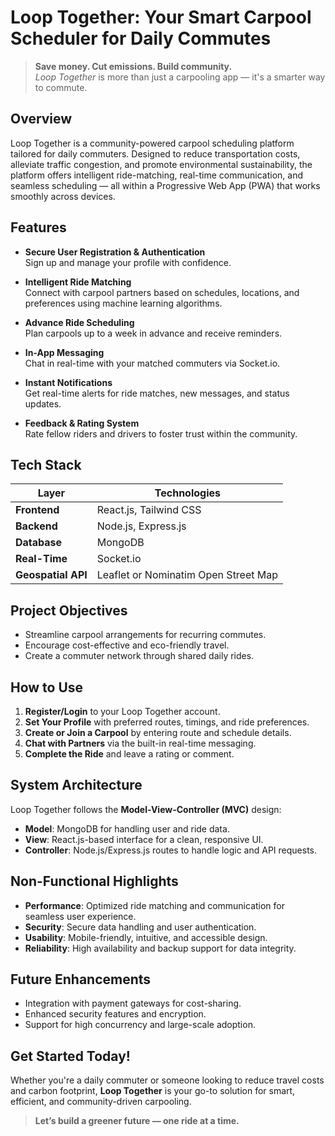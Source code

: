 # Loop Together: Your Smart Carpool Scheduler for Daily Commutes

> **Save money. Cut emissions. Build community.**  
> *Loop Together* is more than just a carpooling app — it's a smarter way to commute.


## Overview

Loop Together is a community-powered carpool scheduling platform tailored for daily commuters. Designed to reduce transportation costs, alleviate traffic congestion, and promote environmental sustainability, the platform offers intelligent ride-matching, real-time communication, and seamless scheduling — all within a Progressive Web App (PWA) that works smoothly across devices.


## Features

- **Secure User Registration & Authentication**  
  Sign up and manage your profile with confidence.

- **Intelligent Ride Matching**  
  Connect with carpool partners based on schedules, locations, and preferences using machine learning algorithms.

- **Advance Ride Scheduling**  
  Plan carpools up to a week in advance and receive reminders.

- **In-App Messaging**  
  Chat in real-time with your matched commuters via Socket.io.

- **Instant Notifications**  
  Get real-time alerts for ride matches, new messages, and status updates.

- **Feedback & Rating System**  
  Rate fellow riders and drivers to foster trust within the community.


## Tech Stack

| Layer             | Technologies                         |
|------------------|--------------------------------------|
| **Frontend**      | React.js, Tailwind CSS               |
| **Backend**       | Node.js, Express.js                 |
| **Database**      | MongoDB                             |
| **Real-Time**     | Socket.io                           |
| **Geospatial API**| Leaflet or Nominatim Open Street Map|


## Project Objectives

- Streamline carpool arrangements for recurring commutes.
- Encourage cost-effective and eco-friendly travel.
- Create a commuter network through shared daily rides.


## How to Use

1. **Register/Login** to your Loop Together account.
2. **Set Your Profile** with preferred routes, timings, and ride preferences.
3. **Create or Join a Carpool** by entering route and schedule details.
4. **Chat with Partners** via the built-in real-time messaging.
5. **Complete the Ride** and leave a rating or comment.


## System Architecture

Loop Together follows the **Model-View-Controller (MVC)** design:

- **Model**: MongoDB for handling user and ride data.
- **View**: React.js-based interface for a clean, responsive UI.
- **Controller**: Node.js/Express.js routes to handle logic and API requests.


## Non-Functional Highlights

- **Performance**: Optimized ride matching and communication for seamless user experience.
- **Security**: Secure data handling and user authentication.
- **Usability**: Mobile-friendly, intuitive, and accessible design.
- **Reliability**: High availability and backup support for data integrity.


## Future Enhancements

- Integration with payment gateways for cost-sharing.
- Enhanced security features and encryption.
- Support for high concurrency and large-scale adoption.


## Get Started Today!

Whether you're a daily commuter or someone looking to reduce travel costs and carbon footprint, **Loop Together** is your go-to solution for smart, efficient, and community-driven carpooling.

> **Let’s build a greener future — one ride at a time.**

